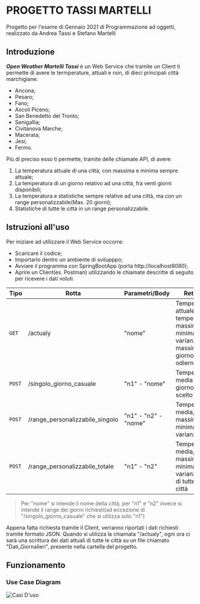 # PROGETTO TASSI MARTELLI
Progetto per l'esame di Gennaio 2021 di Programmazione ad oggetti, realizzato da Andrea Tassi e Stefano Martelli

## Introduzione
_**Open Weather Martelli Tassi**_ è un Web Service che tramite un Client ti permette di avere le termperature, attuali e non, di dieci principali città marchigiane:
* Ancona;
* Pesaro;
* Fano;
* Ascoli Piceno;
* San Benedetto del Tronto;
* Senigallia;
* Civitanova Marche;
* Macerata;
* Jesi;
* Fermo.

Più di preciso esso ti permette, tramite delle chiamate API, di avere:
 1. La temperatura attuale di una città, con massima e minima sempre attuale;
 2. La temperatura di un giorno relativo ad una città, fra venti giorni disponibili;
 3. La temperatura e statistiche sempre relative ad una città, ma con un range personalizzabile(Max. 20 giorni);
 4. Statistiche di tutte le città in un range personalizzabile.

## Istruzioni all'uso
Per iniziare ad utilizzare il Web Service occorre:
* Scaricare il codice;
* Importarlo dentro un ambiente di svilupppo;
* Avviare il programma con SpringBootApp (porta http://localhost8080);
* Aprire un Client(es. Postman) utilizzando le chiamate descritte di seguito per ricevere i dati voluti.

Tipo | Rotta | Parametri/Body | Return
------------ | ------------- | ------------ | -------------
`GET` | /actualy | "nome" | Temperatura attuale. temperatura massima, minima e varianza massima del giorno odierno
`POST` | /singolo_giorno_casuale | "n1" - "nome"| Temperatura media del giorno scelto
`POST` | /range_personalizzabile_singolo | "n1" - "n2" - "nome" | Temperatura media, massima, minima e varianza 
`POST` | /range_personalizzabile_totale | "n1" - "n2" | Temperatura media, massima, minima e varianza ma di tutte le città

> Per "nome" si intende il nome della città, per "n1" e "n2" invece si intende il range dei giorni richiesti(ad eccezione di "/singolo_giorno_casuale" che si utilizza solo "n1")

Appena fatta richiesta tramite il Client, verranno riportati i dati richiesti tramite formato JSON.
Quando si utilizza la chiamata "/actualy", ogni ora ci sarà una scrittura dei dati attuali di tutte le città su un file chiamato "Dati_Giornalieri", presente nella cartella del progetto.



## Funzionamento





### Use Case Diagram

![Casi D'uso](https://imagizer.imageshack.com/img924/2258/2S6Sms.jpg)


